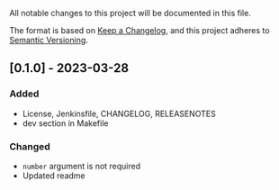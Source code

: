All notable changes to this project will be documented in this file.

The format is based on [Keep a Changelog](https://keepachangelog.com/en/1.0.0/),
and this project adheres to [Semantic Versioning](https://semver.org/spec/v2.0.0.html).

## [0.1.0] - 2023-03-28
### Added 
- License, Jenkinsfile, CHANGELOG, RELEASENOTES
- dev section in Makefile
### Changed 
- `number` argument is not required
- Updated readme
